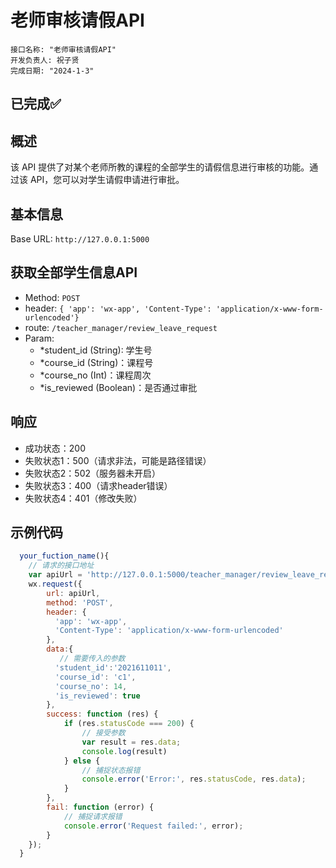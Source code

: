 # 老师审核请假API

```
接口名称: "老师审核请假API"
开发负责人: 祝子贤
完成日期: "2024-1-3"
```
## **已完成**✅

## 概述
该 API 提供了对某个老师所教的课程的全部学生的请假信息进行审核的功能。通过该 API，您可以对学生请假申请进行审批。

## 基本信息
Base URL: `http://127.0.0.1:5000`

## 获取全部学生信息API
- Method: `POST`
- header: `{ 'app': 'wx-app', 'Content-Type': 'application/x-www-form-urlencoded'}`
- route: `/teacher_manager/review_leave_request`
- Param:
  - *student_id (String): 学生号
  - *course_id (String)：课程号
  - *course_no (Int)：课程周次
  - *is_reviewed (Boolean)：是否通过审批

## 响应
- 成功状态：200
- 失败状态1：500（请求非法，可能是路径错误）
- 失败状态2：502（服务器未开启）
- 失败状态3：400（请求header错误）
- 失败状态4：401（修改失败）

## 示例代码
```Javascript
  your_fuction_name(){
    // 请求的接口地址
    var apiUrl = 'http://127.0.0.1:5000/teacher_manager/review_leave_request';
    wx.request({
        url: apiUrl,
        method: 'POST',
        header: {
          'app': 'wx-app',
          'Content-Type': 'application/x-www-form-urlencoded'
        },
        data:{
           // 需要传入的参数
          'student_id':'2021611011',
          'course_id': 'c1',
          'course_no': 14,
          'is_reviewed': true
        },
        success: function (res) {
            if (res.statusCode === 200) {
                // 接受参数
                var result = res.data;
                console.log(result)
            } else {
                // 捕捉状态报错
                console.error('Error:', res.statusCode, res.data);
            }
        },
        fail: function (error) {
            // 捕捉请求报错
            console.error('Request failed:', error);
        }
    });
  }
```
